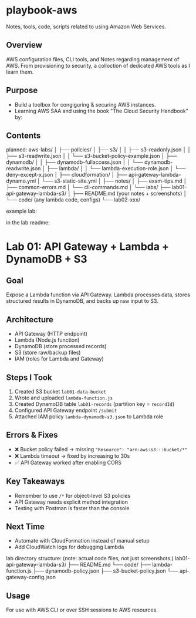 # playbook-aws
Notes, tools, code, scripts related to using Amazon Web Services. 

## Overview
AWS configuration files, CLI tools, and Notes regarding management of AWS. From provisioning to security, a colloction of dedicated AWS tools as I learn them. 

## Purpose
- Build a toolbox for congiguring & securing AWS instances.
- Learning AWS SAA and using the book "The Cloud Security Handbook" by:

## Contents
planned:
aws-labs/
│
├── policies/
│   ├── s3/
│   │   ├── s3-readonly.json
│   │   ├── s3-readwrite.json
│   │   └── s3-bucket-policy-example.json
│   ├── dynamodb/
│   │   ├── dynamodb-fullaccess.json
│   │   └── dynamodb-readwrite.json
│   ├── lambda/
│   │   └── lambda-execution-role.json
│   └── deny-except-x.json
│
├── cloudformation/
│   ├── api-gateway-lambda-dynamo.yml
│   └── s3-static-site.yml
│
├── notes/
│   ├── exam-tips.md
│   ├── common-errors.md
│   └── cli-commands.md
│
└── labs/
    ├── lab01-api-gateway-lambda-s3/
    │   ├── README.md   (your notes + screenshots)
    │   └── code/       (any lambda code, configs)
    └── lab02-xxx/

example lab:

in the lab readme:

# Lab 01: API Gateway + Lambda + DynamoDB + S3

## Goal
Expose a Lambda function via API Gateway. Lambda processes data, stores structured results in DynamoDB, and backs up raw input to S3.

## Architecture
- API Gateway (HTTP endpoint)
- Lambda (Node.js function)
- DynamoDB (store processed records)
- S3 (store raw/backup files)
- IAM (roles for Lambda and Gateway)
  
## Steps I Took
1. Created S3 bucket `lab01-data-bucket`
2. Wrote and uploaded `lambda-function.js`
3. Created DynamoDB table `lab01-records` (partition key = `recordId`)
4. Configured API Gateway endpoint `/submit`
5. Attached IAM policy `lambda-dynamodb-s3.json` to Lambda role

## Errors & Fixes
- ❌ Bucket policy failed → missing `"Resource": "arn:aws:s3:::bucket/*"`
- ❌ Lambda timeout → fixed by increasing to 30s
- ✅ API Gateway worked after enabling CORS

## Key Takeaways
- Remember to use `/*` for object-level S3 policies
- API Gateway needs explicit method integration
- Testing with Postman is faster than the console

## Next Time
- Automate with CloudFormation instead of manual setup
- Add CloudWatch logs for debugging Lambda


lab directory structure: (note: actual code files, not just screenshots.)
lab01-api-gateway-lambda-s3/
├── README.md
└── code/
    ├── lambda-function.js
    ├── dynamodb-policy.json
    ├── s3-bucket-policy.json
    └── api-gateway-config.json




## Usage 
For use with AWS CLI or over SSH sessions to AWS resources. 
